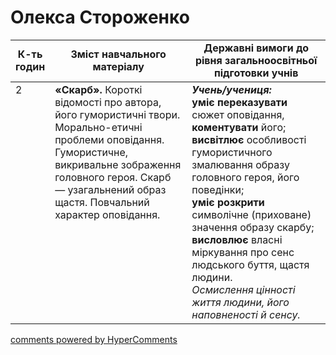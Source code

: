 <div id="hypercomments_widget" class="js-hypercomments-widget invisible"></div>

# Олекса Стороженко

<table>
  <tr>
    <td width="10%" align="center"><b>К-ть годин</b></td>
    <td width="45%" align="center"><b>Зміст навчального матеріалу</b></td>
    <td width="45%" align="center"><b>Державні вимоги до рівня загальноосвітньої підготовки учнів</b></td>
  </tr>
<tbody>
  <tr>
<td width="10%" style="vertical-align:top !important;">2</td>
    <td width="45%" style="vertical-align:top !important;">
<b>«Скарб».</b> Короткі відомості про автора, його гумористичні твори. Морально-етичні проблеми оповідання. Гумористичне, викривальне зображення головного героя. Скарб — узагальнений образ щастя. Повчальний характер оповідання.
</td>
    <td width="45%" style="vertical-align:top !important;">
<i><b>Учень/учениця:</b></i><br>
<b>уміє переказувати</b> сюжет оповідання, <b>коментувати</b> його; <br>
<b>висвітлює</b> особливості гумористичного змалювання образу головного героя, його поведінки;<br> 
<b>уміє розкрити</b> символічне (приховане) значення образу скарбу; <br>
<b>висловлює</b> власні міркування про сенс людського буття, щастя людини.<br> 
<i>Осмислення цінності життя людини, його наповненості й сенсу.</i> </td>
  </tr>
</tbody>
</table>

<div class="js-hypercomments-container">
<a href="http://hypercomments.com" class="hc-link" title="comments widget">comments powered by HyperComments</a>
</div>
